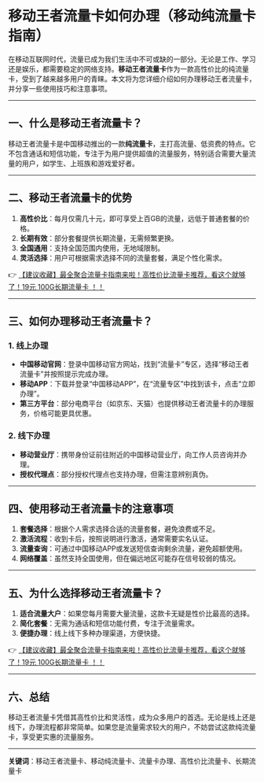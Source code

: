 # 移动王者流量卡如何办理（移动纯流量卡指南）

在移动互联网时代，流量已成为我们生活中不可或缺的一部分。无论是工作、学习还是娱乐，都需要稳定的网络支持。**移动王者流量卡**作为一款高性价比的纯流量卡，受到了越来越多用户的青睐。本文将为您详细介绍如何办理移动王者流量卡，并分享一些使用技巧和注意事项。

---

## 一、什么是移动王者流量卡？

移动王者流量卡是中国移动推出的一款**纯流量卡**，主打高流量、低资费的特点。它不包含通话和短信功能，专注于为用户提供超值的流量服务，特别适合需要大量流量的用户，如学生、上班族和游戏爱好者。

---

## 二、移动王者流量卡的优势

1. **高性价比**：每月仅需几十元，即可享受上百GB的流量，远低于普通套餐的价格。
2. **长期有效**：部分套餐提供长期流量，无需频繁更换。
3. **全国通用**：支持全国范围内使用，无地域限制。
4. **灵活选择**：用户可根据需求选择不同的流量套餐，满足个性化需求。

👉 [【建议收藏】最全聚合流量卡指南来啦！高性价比流量卡推荐，看这个就够了！19元 100G长期流量卡 ！！](https://bit.ly/Liuliangka)

---

## 三、如何办理移动王者流量卡？

### 1. 线上办理
- **中国移动官网**：登录中国移动官方网站，找到“流量卡”专区，选择“移动王者流量卡”并按照提示完成办理。
- **移动APP**：下载并登录“中国移动APP”，在“流量专区”中找到该卡，点击“立即办理”。
- **第三方平台**：部分电商平台（如京东、天猫）也提供移动王者流量卡的办理服务，价格可能更具优惠。

### 2. 线下办理
- **移动营业厅**：携带身份证前往附近的中国移动营业厅，向工作人员咨询并办理。
- **授权代理点**：部分授权代理点也支持办理，但需注意辨别真伪。

---

## 四、使用移动王者流量卡的注意事项

1. **套餐选择**：根据个人需求选择合适的流量套餐，避免浪费或不足。
2. **激活流程**：收到卡后，按照说明进行激活，通常需要实名认证。
3. **流量查询**：可通过中国移动APP或发送短信查询剩余流量，避免超额使用。
4. **网络覆盖**：虽然支持全国使用，但在偏远地区可能存在信号较弱的情况。

---

## 五、为什么选择移动王者流量卡？

1. **适合流量大户**：如果您每月需要大量流量，这款卡无疑是性价比最高的选择。
2. **简化套餐**：无需为通话和短信功能付费，专注于流量需求。
3. **便捷办理**：线上线下多种办理渠道，方便快捷。

👉 [【建议收藏】最全聚合流量卡指南来啦！高性价比流量卡推荐，看这个就够了！19元 100G长期流量卡 ！！](https://bit.ly/Liuliangka)

---

## 六、总结

移动王者流量卡凭借其高性价比和灵活性，成为众多用户的首选。无论是线上还是线下，办理流程都非常简单。如果您是流量需求较大的用户，不妨尝试这款纯流量卡，享受更实惠的流量服务。

---

**关键词**：移动王者流量卡、移动纯流量卡、流量卡办理、高性价比流量卡、长期流量卡